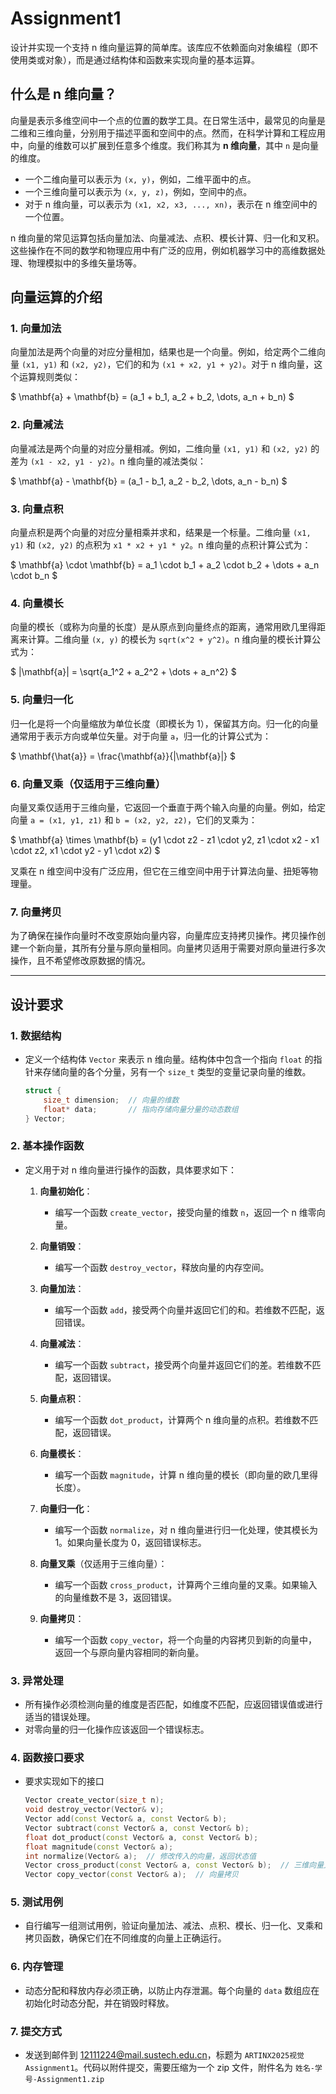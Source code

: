 # Assignment1

设计并实现一个支持 n 维向量运算的简单库。该库应不依赖面向对象编程（即不使用类或对象），而是通过结构体和函数来实现向量的基本运算。

## 什么是 n 维向量？
向量是表示多维空间中一个点的位置的数学工具。在日常生活中，最常见的向量是二维和三维向量，分别用于描述平面和空间中的点。然而，在科学计算和工程应用中，向量的维数可以扩展到任意多个维度。我们称其为 **n 维向量**，其中 `n` 是向量的维度。

- 一个二维向量可以表示为 `(x, y)`，例如，二维平面中的点。
- 一个三维向量可以表示为 `(x, y, z)`，例如，空间中的点。
- 对于 n 维向量，可以表示为 `(x1, x2, x3, ..., xn)`，表示在 n 维空间中的一个位置。

n 维向量的常见运算包括向量加法、向量减法、点积、模长计算、归一化和叉积。这些操作在不同的数学和物理应用中有广泛的应用，例如机器学习中的高维数据处理、物理模拟中的多维矢量场等。

## 向量运算的介绍

### 1. 向量加法
向量加法是两个向量的对应分量相加，结果也是一个向量。例如，给定两个二维向量 `(x1, y1)` 和 `(x2, y2)`，它们的和为 `(x1 + x2, y1 + y2)`。对于 n 维向量，这个运算规则类似：

$
\mathbf{a} + \mathbf{b} = (a_1 + b_1, a_2 + b_2, \dots, a_n + b_n)
$

### 2. 向量减法
向量减法是两个向量的对应分量相减。例如，二维向量 `(x1, y1)` 和 `(x2, y2)` 的差为 `(x1 - x2, y1 - y2)`。n 维向量的减法类似：

$
\mathbf{a} - \mathbf{b} = (a_1 - b_1, a_2 - b_2, \dots, a_n - b_n)
$

### 3. 向量点积
向量点积是两个向量的对应分量相乘并求和，结果是一个标量。二维向量 `(x1, y1)` 和 `(x2, y2)` 的点积为 `x1 * x2 + y1 * y2`。n 维向量的点积计算公式为：

$
\mathbf{a} \cdot \mathbf{b} = a_1 \cdot b_1 + a_2 \cdot b_2 + \dots + a_n \cdot b_n
$

### 4. 向量模长
向量的模长（或称为向量的长度）是从原点到向量终点的距离，通常用欧几里得距离来计算。二维向量 `(x, y)` 的模长为 `sqrt(x^2 + y^2)`。n 维向量的模长计算公式为：

$
|\mathbf{a}| = \sqrt{a_1^2 + a_2^2 + \dots + a_n^2}
$

### 5. 向量归一化
归一化是将一个向量缩放为单位长度（即模长为 1），保留其方向。归一化的向量通常用于表示方向或单位矢量。对于向量 `a`，归一化的计算公式为：

$
\mathbf{\hat{a}} = \frac{\mathbf{a}}{|\mathbf{a}|}
$

### 6. 向量叉乘（仅适用于三维向量）
向量叉乘仅适用于三维向量，它返回一个垂直于两个输入向量的向量。例如，给定向量 `a = (x1, y1, z1)` 和 `b = (x2, y2, z2)`，它们的叉乘为：

$
\mathbf{a} \times \mathbf{b} = (y1 \cdot z2 - z1 \cdot y2, z1 \cdot x2 - x1 \cdot z2, x1 \cdot y2 - y1 \cdot x2)
$

叉乘在 n 维空间中没有广泛应用，但它在三维空间中用于计算法向量、扭矩等物理量。

### 7. 向量拷贝
为了确保在操作向量时不改变原始向量内容，向量库应支持拷贝操作。拷贝操作创建一个新向量，其所有分量与原向量相同。向量拷贝适用于需要对原向量进行多次操作，且不希望修改原数据的情况。

---

## 设计要求

### 1. 数据结构
- 定义一个结构体 `Vector` 来表示 n 维向量。结构体中包含一个指向 `float` 的指针来存储向量的各个分量，另有一个 `size_t` 类型的变量记录向量的维数。

    ```cpp
    struct {
        size_t dimension;  // 向量的维数
        float* data;       // 指向存储向量分量的动态数组
    } Vector;
    ```

### 2. 基本操作函数
- 定义用于对 n 维向量进行操作的函数，具体要求如下：

  1. **向量初始化**：
     - 编写一个函数 `create_vector`，接受向量的维数 `n`，返回一个 n 维零向量。

  2. **向量销毁**：
     - 编写一个函数 `destroy_vector`，释放向量的内存空间。

  3. **向量加法**：
     - 编写一个函数 `add`，接受两个向量并返回它们的和。若维数不匹配，返回错误。

  4. **向量减法**：
     - 编写一个函数 `subtract`，接受两个向量并返回它们的差。若维数不匹配，返回错误。

  5. **向量点积**：
     - 编写一个函数 `dot_product`，计算两个 n 维向量的点积。若维数不匹配，返回错误。

  6. **向量模长**：
     - 编写一个函数 `magnitude`，计算 n 维向量的模长（即向量的欧几里得长度）。

  7. **向量归一化**：
     - 编写一个函数 `normalize`，对 n 维向量进行归一化处理，使其模长为 1。如果向量长度为 0，返回错误标志。

  8. **向量叉乘**（仅适用于三维向量）：
     - 编写一个函数 `cross_product`，计算两个三维向量的叉乘。如果输入的向量维数不是 3，返回错误。

  9. **向量拷贝**：
     - 编写一个函数 `copy_vector`，将一个向量的内容拷贝到新的向量中，返回一个与原向量内容相同的新向量。

### 3. 异常处理
- 所有操作必须检测向量的维度是否匹配，如维度不匹配，应返回错误值或进行适当的错误处理。
- 对零向量的归一化操作应该返回一个错误标志。

### 4. 函数接口要求
- 要求实现如下的接口
    ```cpp
    Vector create_vector(size_t n);
    void destroy_vector(Vector& v);
    Vector add(const Vector& a, const Vector& b);
    Vector subtract(const Vector& a, const Vector& b);
    float dot_product(const Vector& a, const Vector& b);
    float magnitude(const Vector& a);
    int normalize(Vector& a);  // 修改传入的向量，返回状态值
    Vector cross_product(const Vector& a, const Vector& b);  // 三维向量叉乘
    Vector copy_vector(const Vector& a);  // 向量拷贝
    ```

### 5. 测试用例
- 自行编写一组测试用例，验证向量加法、减法、点积、模长、归一化、叉乘和拷贝函数，确保它们在不同维度的向量上正确运行。

### 6. 内存管理
- 动态分配和释放内存必须正确，以防止内存泄漏。每个向量的 `data` 数组应在初始化时动态分配，并在销毁时释放。

### 7. 提交方式
- 发送到邮件到 12111224@mail.sustech.edu.cn，标题为 `ARTINX2025视觉Assignment1`。代码以附件提交，需要压缩为一个 zip 文件，附件名为 `姓名-学号-Assignment1.zip`